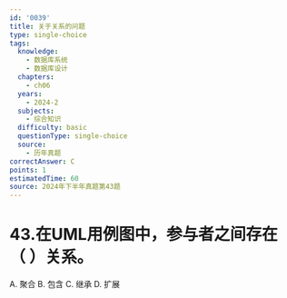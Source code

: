```yaml
---
id: '0039'
title: 关于关系的问题
type: single-choice
tags:
  knowledge:
    - 数据库系统
    - 数据库设计
  chapters:
    - ch06
  years:
    - 2024-2
  subjects:
    - 综合知识
  difficulty: basic
  questionType: single-choice
  source:
    - 历年真题
correctAnswer: C
points: 1
estimatedTime: 60
source: 2024年下半年真题第43题
---
```

# 43.在UML用例图中，参与者之间存在（ ）关系。

A. 聚合
B. 包含
C. 继承
D. 扩展
